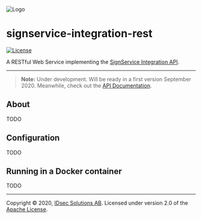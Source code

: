![Logo](https://idsec-solutions.github.io/signservice-integration-api/img/idsec.png)

# signservice-integration-rest

[![License](https://img.shields.io/badge/License-Apache%202.0-blue.svg)](https://opensource.org/licenses/Apache-2.0)

A RESTful Web Service implementing the [SignService Integration API](https://github.com/idsec-solutions/signservice-integration-api).

---

> **Note:** Under development. Will be ready in a first version September 2020. Meanwhile, check out the [API Documentation](https://idsec-solutions.github.io/signservice-integration-api/).

## About

TODO

## Configuration

TODO

## Running in a Docker container

TODO

---

Copyright &copy; 2020, [IDsec Solutions AB](http://www.idsec.se). Licensed under version 2.0 of the [Apache License](http://www.apache.org/licenses/LICENSE-2.0).
